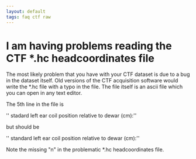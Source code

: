 ```yaml
---
layout: default
tags: faq ctf raw
---
```



# I am having problems reading the CTF *.hc headcoordinates file

The most likely problem that you have with your CTF dataset is due to a bug in the dataset itself. Old versions of the CTF acquisition software would write the *.hc file with a typo in the file. The file itself is an ascii file which you can open in any text editor.

The 5th line in the file is

'' stadard left ear coil position relative to dewar (cm):''

but should be

'' standard left ear coil position relative to dewar (cm):''

Note the missing "n" in the problematic *.hc headcoordinates file.
